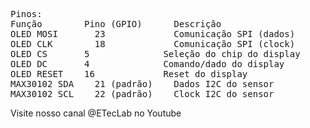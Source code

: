 <pre>Pinos:
Função	      Pino (GPIO)	   Descrição
OLED MOSI	    23	           Comunicação SPI (dados)
OLED CLK	    18	           Comunicação SPI (clock)
OLED CS	      5	             Seleção do chip do display
OLED DC	      4	             Comando/dado do display
OLED RESET	  16             Reset do display
MAX30102 SDA	21 (padrão)	   Dados I2C do sensor
MAX30102 SCL	22 (padrão)	   Clock I2C do sensor</pre>

Visite nosso canal @ETecLab no Youtube
